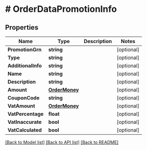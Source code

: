 # # OrderDataPromotionInfo


## Properties 


Name | Type | Description | Notes
------------ | ------------- | ------------- | -------------
**PromotionGrn**| **string** |   | [optional]
**Type**| **string** |   | [optional]
**AdditionalInfo**| **string** |   | [optional]
**Name**| **string** |   | [optional]
**Description**| **string** |   | [optional]
**Amount**| [**OrderMoney**](OrderMoney.md) |   | [optional]
**CouponCode**| **string** |   | [optional]
**VatAmount**| [**OrderMoney**](OrderMoney.md) |   | [optional]
**VatPercentage**| **float** |   | [optional]
**VatInaccurate**| **bool** |   | [optional]
**VatCalculated**| **bool** |   | [optional]


[[Back to Model list]](../../README.md#models) [[Back to API list]](../../README.md#endpoints) [[Back to README]](../../README.md)

